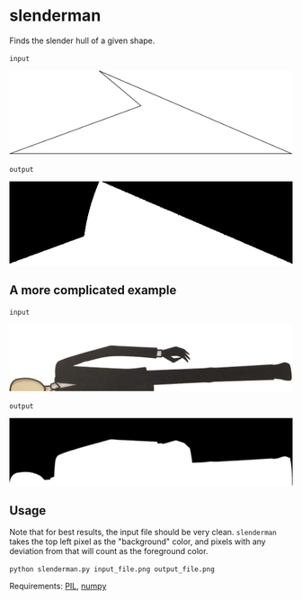 # slenderman
Finds the slender hull of a given shape.

`input`

![test in](https://github.com/lycarter/slenderman/blob/master/not_slender.png)

`output`

![test out](https://github.com/lycarter/slenderman/blob/master/not_slender_out.png)

## A more complicated example

`input`

![test in 2](https://github.com/lycarter/slenderman/blob/master/slenderman_prepped.png)

`output`

![test out 2](https://github.com/lycarter/slenderman/blob/master/slenderman_out.png)

## Usage

Note that for best results, the input file should be very clean. `slenderman` takes the top left pixel as the "background" color, and pixels with any deviation from that will count as the foreground color.

`python slenderman.py input_file.png output_file.png`

Requirements: [PIL](http://www.pythonware.com/products/pil/), [numpy](http://www.numpy.org/)
